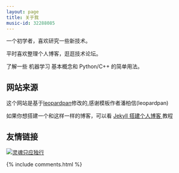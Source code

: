 ```yaml
---
layout: page
title: 关于我 
music-id: 32288085
---
```


一个初学者，喜欢研究一些新技术。

平时喜欢整理个人博客，逛逛技术论坛。

了解一些 机器学习 基本概念和 Python/C++ 的简单用法。



## 网站来源


这个网站是基于<a target="_blank" href='https://github.com/leopardpan/leopardpan.github.io/'>leopardpan</a>修改的,感谢模板作者潘柏信(leopardpan)


如果你想搭建一个和这样一样的博客，可以看 <a href="https://leopardpan.github.io/2016/10/jekyll_tutorials1/"> Jekyll 搭建个人博客 </a>教程

## 友情链接 

[![灵魂只应独行](https://puppetsheep.cn/images/icons/icon_192.png)](https://puppetsheep.cn/)


{% include comments.html %}

